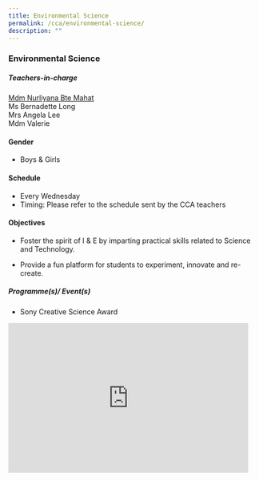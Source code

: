 ```yaml
---
title: Environmental Science
permalink: /cca/environmental-science/
description: ""
---
```

### Environmental Science

##### Teachers-in-charge

[Mdm Nurliyana Bte Mahat](mailto:nurliyana_mahat@moe.edu.sg)  <br>
Ms Bernadette Long  <br>
Mrs Angela Lee<br>
Mdm Valerie

  
#### Gender  

* Boys &amp; Girls

  
#### Schedule

* Every Wednesday&nbsp;&nbsp;  
* Timing: Please refer to the schedule sent by the CCA teachers  

#### Objectives

*   Foster the spirit of I &amp; E by imparting practical skills related to Science and Technology.  
    
*   Provide a fun platform for students to experiment, innovate and re-create.

##### Programme(s)/ Event(s)

*   Sony Creative Science Award

<iframe allowfullscreen="true" height="299" width="480" frameborder="0" src="https://docs.google.com/presentation/d/e/2PACX-1vQaiYiCUSoX6e9kMvJXtawgU2YCik6A7t9rhdtuPQjQ_ZcKwg30iBRevs2rhxaYVtVZbU5nSxZLIwX8/embed?start=false&amp;loop=false&amp;delayms=5000"></iframe>